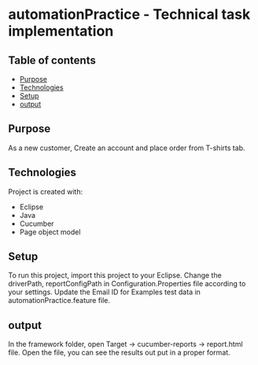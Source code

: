 # automationPractice - Technical task implementation
## Table of contents
* [Purpose](#Purpose)
* [Technologies](#technologies)
* [Setup](#setup)
* [output](#output)

## Purpose
As a new customer, Create an account and place order from T-shirts tab.
	
## Technologies
Project is created with:
* Eclipse
* Java
* Cucumber
* Page object model
	
## Setup
To run this project, import this project to your Eclipse.
Change the driverPath, reportConfigPath in Configuration.Properties file according to your settings.
Update the Email ID for Examples test data in automationPractice.feature file.

## output
In the framework folder, open Target -> cucumber-reports -> report.html file. Open the file, you can see the results out put in a proper format.
